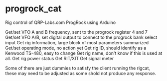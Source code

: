 # progrock_cat
Rig control of QRP-Labs.com ProgRock using Arduino

Get/set VFO A and B frequency, sent to the progrock register 4 and 7
Get/set VFO A/B, set digital output to connect to the progrock bank select input
Get rig information, large block of most parameters summarized
Get/set operating mode, no action yet
Get rig ID, should identify as a Kenwood TS-480, easy to change
Get rig name, don't know if this is used at all.
Get rig power status
Get RIT/XIT
Get signal meter

Some of there are just dummies to satisfy the client running the rigcat, these may need to be adjusted as some shold not produce any response.

